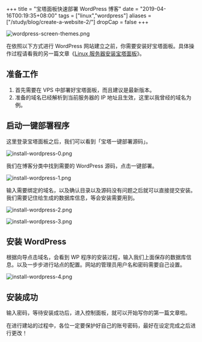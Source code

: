 +++
title = "宝塔面板快速部署 WordPress 博客"
date = "2019-04-16T00:19:35+08:00"
tags = ["linux","wordpress"]
aliases = ["/study/blog/create-a-website-2/"]
dropCap = false
+++

![wordpress-screen-themes.png](/images/wordpress-screen-themes.png "WordPress 控制面板")

在依照以下方式进行 WordPress 网站建立之前，你需要安装好宝塔面板。具体操作过程请看我的另一篇文章《[Linux 服务器安装宝塔面板](/study/blog/install-baota-in-linux/)》。

## 准备工作

1. 首先需要在 VPS 中部署好宝塔面板，而且建议是最新版本。
2. 准备的域名已经解析到当前服务器的 IP 地址且生效，这里以我曾经的域名为例。

## 启动一键部署程序

这里登录宝塔面板之后，我们可以看到「宝塔一键部署源码」。

![install-wordpress-0.png](/images/install-wordpress-0.png)

我们在博客分类中找到需要的 WordPress 源码，点击一键部署。

![install-wordpress-1.png](/images/install-wordpress-1.png)

输入需要绑定的域名，以及确认目录以及源码没有问题之后就可以直接提交安装。我们需要记住给生成的数据库信息，等会安装需要用到。

![install-wordpress-2.png](/images/install-wordpress-2.png)

![install-wordpress-3.png](/images/install-wordpress-3.png)

## 安装 WordPress

根据向导点击域名，会看到 WP 程序的安装过程，输入我们上面保存的数据库信息。以及一步步进行站点的配置。网站的管理员用户名和密码需要自己设置。

![install-wordpress-4.png](/images/install-wordpress-4.png)

## 安装成功

输入密码，等待安装成功后，进入控制面板，就可以开始写你的第一篇文章啦。

<p class="note-warning">在进行建站的过程中，各位一定要保护好自己的账号密码，最好在设定完成之后进行更改！</p>